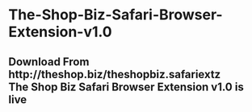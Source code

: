 # The-Shop-Biz-Safari-Browser-Extension-v1.0
<h2>Download From http://theshop.biz/theshopbiz.safariextz<br>
The Shop Biz Safari Browser Extension v1.0 is live
